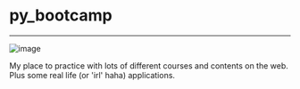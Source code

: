 # py_bootcamp
---
![image](https://user-images.githubusercontent.com/78959910/123476449-1f026b00-d5d3-11eb-9803-63a0c26989cf.png)

My place to practice with lots of different courses and contents on the web. Plus some real life (or 'irl' haha) applications.
